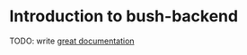 # Introduction to bush-backend

TODO: write [great documentation](http://jacobian.org/writing/what-to-write/)
